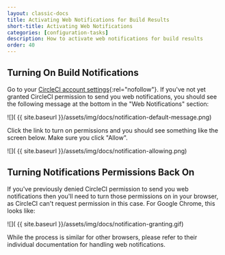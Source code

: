 ```yaml
---
layout: classic-docs
title: Activating Web Notifications for Build Results
short-title: Activating Web Notifications
categories: [configuration-tasks]
description: How to activate web notifications for build results
order: 40
---
```


## Turning On Build Notifications

Go to your [CircleCI account settings](https://circleci.com/account){:rel="nofollow"}. If you've
not yet granted CircleCI permission to send you web notifications, you should see
the following message at the bottom in the "Web Notifications" section:

![](  {{ site.baseurl }}/assets/img/docs/notification-default-message.png)

Click the link to turn on permissions and you should see something like the
screen below. Make sure you click "Allow".

![](  {{ site.baseurl }}/assets/img/docs/notification-allowing.png)

## Turning Notifications Permissions Back On

If you've previously denied CircleCI permission to send you web notifications
then you'll need to turn those permissions on in your browser, as CircleCI can't
request permission in this case. For Google Chrome, this looks like:

![](  {{ site.baseurl }}/assets/img/docs/notification-granting.gif)

While the process is similar for other browsers, please refer to their individual
documentation for handling web notifications.
